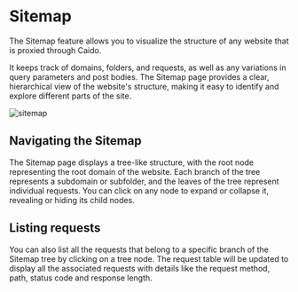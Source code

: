 # Sitemap

The Sitemap feature allows you to visualize the structure of any website that is proxied through Caido.

It keeps track of domains, folders, and requests, as well as any variations in query parameters and post bodies. The Sitemap page provides a clear, hierarchical view of the website's structure, making it easy to identify and explore different parts of the site.

![sitemap](/_images/sitemap.png)

## Navigating the Sitemap

The Sitemap page displays a tree-like structure, with the root node representing the root domain of the website. Each branch of the tree represents a subdomain or subfolder, and the leaves of the tree represent individual requests. You can click on any node to expand or collapse it, revealing or hiding its child nodes.

## Listing requests

You can also list all the requests that belong to a specific branch of the Sitemap tree by clicking on a tree node. The request table will be updated to display all the associated requests with details like the request method, path, status code and response length.
